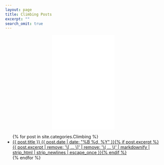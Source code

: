 ```yaml
---
layout: page
title: Climbing Posts
excerpt: ""
search_omit: true
---
```


<iframe 
src="//users.instush.com/mini-slide-show/?user_id=1769639109&username=savagezen&sid=-1&susername=-1&tag=-1&stype=mine&t=999999U-PODrPK3a_GOqZhPPPf2WzMHqCcxM3y5bouiLcTljpO9a-yZ7JKfeK736jVyhNJZApBTUW-ZoY" 
allowtransparency="true" frameborder="0" 
scrolling="no"  
style="margin-left:30%;display:block;width:40%;height:306px;border:none;overflow:visible;" 
></iframe>

<ul class="post-list">
{% for post in site.categories.Climbing %} 
  <li><article><a href="{{ site.url }}{{ post.url }}">{{ post.title }} <span class="entry-date"><time datetime="{{ post.date | date_to_xmlschema }}">{{ post.date | date: "%B %d, %Y" }}</time></span>{% if post.excerpt %} <span class="excerpt">{{ post.excerpt | remove: '\[ ... \]' | remove: '\( ... \)' | markdownify | strip_html | strip_newlines | escape_once }}</span>{% endif %}</a></article></li>
{% endfor %}
</ul>
